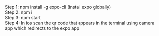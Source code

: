 Step 1: npm install -g expo-cli (install expo globally)  
Step 2: npm i  
Step 3: npm start  
Step 4: In ios scan the qr code that appears in the terminal using camera app which redirects to the expo app
